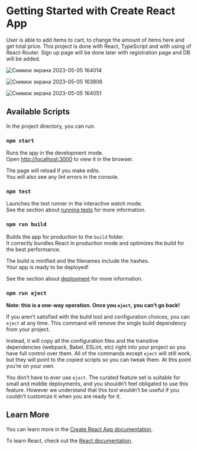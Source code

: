 # Getting Started with Create React App

User is able to add items to cart, to change the amount of items here and get total price. 
This project is done with React, TypeScript and with using of React-Router.
Sign up page will be done later with registration page and DB will be added.

![Снимок экрана 2023-05-05 164014](https://user-images.githubusercontent.com/111873795/236461052-7cc46c38-3771-4474-bee1-9e096ad57b87.jpg)

![Снимок экрана 2023-05-05 163906](https://user-images.githubusercontent.com/111873795/236461167-5bbe5d1a-f949-47e9-8a1e-ed6902aad3eb.png)

![Снимок экрана 2023-05-05 164051](https://user-images.githubusercontent.com/111873795/236461213-1fa80829-90c7-473f-a828-bc48c8aef615.jpg)

## Available Scripts

In the project directory, you can run:

### `npm start`

Runs the app in the development mode.\
Open [http://localhost:3000](http://localhost:3000) to view it in the browser.

The page will reload if you make edits.\
You will also see any lint errors in the console.

### `npm test`

Launches the test runner in the interactive watch mode.\
See the section about [running tests](https://facebook.github.io/create-react-app/docs/running-tests) for more information.

### `npm run build`

Builds the app for production to the `build` folder.\
It correctly bundles React in production mode and optimizes the build for the best performance.

The build is minified and the filenames include the hashes.\
Your app is ready to be deployed!

See the section about [deployment](https://facebook.github.io/create-react-app/docs/deployment) for more information.

### `npm run eject`

**Note: this is a one-way operation. Once you `eject`, you can’t go back!**

If you aren’t satisfied with the build tool and configuration choices, you can `eject` at any time. This command will remove the single build dependency from your project.

Instead, it will copy all the configuration files and the transitive dependencies (webpack, Babel, ESLint, etc) right into your project so you have full control over them. All of the commands except `eject` will still work, but they will point to the copied scripts so you can tweak them. At this point you’re on your own.

You don’t have to ever use `eject`. The curated feature set is suitable for small and middle deployments, and you shouldn’t feel obligated to use this feature. However we understand that this tool wouldn’t be useful if you couldn’t customize it when you are ready for it.

## Learn More

You can learn more in the [Create React App documentation](https://facebook.github.io/create-react-app/docs/getting-started).

To learn React, check out the [React documentation](https://reactjs.org/).

